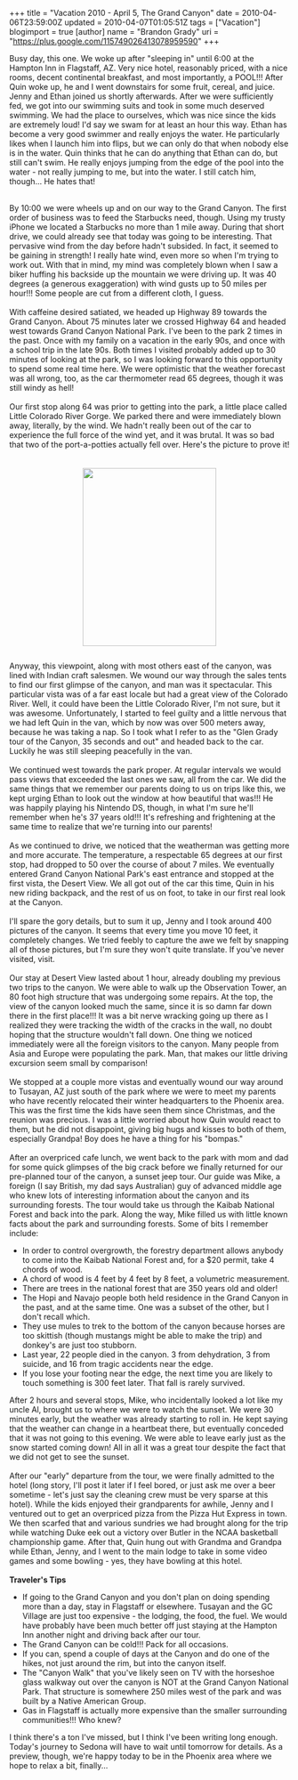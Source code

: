 +++
title = "Vacation 2010 - April 5, The Grand Canyon"
date = 2010-04-06T23:59:00Z
updated = 2010-04-07T01:05:51Z
tags = ["Vacation"]
blogimport = true 
[author]
	name = "Brandon Grady"
	uri = "https://plus.google.com/115749026413078959590"
+++

Busy day, this one.  We woke up after "sleeping in" until 6:00 at the Hampton Inn in Flagstaff, AZ.  Very nice hotel, reasonably priced, with a nice rooms, decent continental breakfast, and most importantly, a POOL!!!  After Quin woke up, he and I went downstairs for some fruit, cereal, and juice.  Jenny and Ethan joined us shortly afterwards.  After we were sufficiently fed, we got into our swimming suits and took in some much deserved swimming.  We had the place to ourselves, which was nice since the kids are extremely loud!  I'd say we swam for at least an hour this way.  Ethan has become a very good swimmer and really enjoys the water.  He particularly likes when I launch him into flips, but we can only do that when nobody else is in the water.  Quin thinks that he can do anything that Ethan can do, but still can't swim.  He really enjoys jumping from the edge of the pool into the water - not really jumping to me, but into the water.  I still catch him, though...  He hates that!<div><br /></div><div>By 10:00 we were wheels up and on our way to the Grand Canyon.  The first order of business was to feed the Starbucks need, though.  Using my trusty iPhone we located a Starbucks no more than 1 mile away.  During that short drive, we could already see that today was going to be interesting.  That pervasive wind from the day before hadn't subsided.  In fact, it seemed to be gaining in strength!  I really hate wind, even more so when I'm trying to work out.  With that in mind, my mind was completely blown when I saw a biker huffing his backside up the mountain we were driving up.  It was 40 degrees (a generous exaggeration) with wind gusts up to 50 miles per hour!!!  Some people are cut from a different cloth, I guess.</div><div><br /></div><div>With caffeine desired satiated, we headed up Highway 89 towards the Grand Canyon.  About 75 minutes later we crossed Highway 64 and headed west towards Grand Canyon National Park.  I've been to the park 2 times in the past.  Once with my family on a vacation in the early 90s, and once with a school trip in the late 90s.  Both times I visited probably added up to 30 minutes of looking at the park, so I was looking forward to this opportunity to spend some real time here.  We were optimistic that the weather forecast was all wrong, too, as the car thermometer read 65 degrees, though it was still windy as hell!</div><div><br /></div><div>Our first stop along 64 was prior to getting into the park, a little place called Little Colorado River Gorge.  We parked there and were immediately blown away, literally, by the wind.  We hadn't really been out of the car to experience the full force of the wind yet, and it was brutal.  It was so bad that two of the port-a-potties actually fell over.  Here's the picture to prove it!</div><br /><a onblur="try {parent.deselectBloggerImageGracefully();} catch(e) {}" href="http://4.bp.blogspot.com/_5WpZdqukbMw/S7wZBwyKK-I/AAAAAAAAAws/MiBJzb9LMnU/s1600/IMG_0230.JPG"><br /><img style="display:block; margin:0px auto 10px; text-align:center;cursor:pointer; cursor:hand;width: 240px; height: 320px;" src="http://4.bp.blogspot.com/_5WpZdqukbMw/S7wZBwyKK-I/AAAAAAAAAws/MiBJzb9LMnU/s320/IMG_0230.JPG" border="0" alt="" id="BLOGGER_PHOTO_ID_5457264366532045794" /><span class="Apple-style-span" style="color: rgb(0, 0, 0); "></span></a><br /><div>Anyway, this viewpoint, along with most others east of the canyon, was lined with Indian craft salesmen.  We wound our way through the sales tents to find our first glimpse of the canyon, and man was it spectacular.  This particular vista was of a far east locale but had a great view of the Colorado River.  Well, it could have been the Little Colorado River, I'm not sure, but it was awesome.  Unfortunately, I started to feel guilty and a little nervous that we had left Quin in the van, which by now was over 500 meters away, because he was taking a nap.  So I took what I refer to as the "Glen Grady tour of the Canyon, 35 seconds and out" and headed back to the car.  Luckily he was still sleeping peacefully in the van.</div><div><br /></div><div>We continued west towards the park proper.  At regular intervals we would pass views that exceeded the last ones we saw, all from the car.  We did the same things that we remember our parents doing to us on trips like this, we kept urging Ethan to look out the window at how beautiful that was!!!  He was happily playing his Nintendo DS, though, in what I'm sure he'll remember when he's 37 years old!!!  It's refreshing and frightening at the same time to realize that we're turning into our parents!</div><div><br /></div><div>As we continued to drive, we noticed that the weatherman was getting more and more accurate.  The temperature, a respectable 65 degrees at our first stop, had dropped to 50 over the course of about 7 miles.  We eventually entered Grand Canyon National Park's east entrance and stopped at the first vista, the Desert View.  We all got out of the car this time, Quin in his new riding backpack, and the rest of us on foot, to take in our first real look at the Canyon.</div><div><br /></div><div>I'll spare the gory details, but to sum it up, Jenny and I took around 400 pictures of the canyon.  It seems that every time you move 10 feet, it completely changes.  We tried feebly to capture the awe we felt by snapping all of those pictures, but I'm sure they won't quite translate.  If you've never visited, visit.</div><div><br /></div><div>Our stay at Desert View lasted about 1 hour, already doubling my previous two trips to the canyon.  We were able to walk up the Observation Tower, an 80 foot high structure that was undergoing some repairs.  At the top, the view of the canyon looked much the same, since it is so damn far down there in the first place!!!  It was a bit nerve wracking going up there as I realized they were tracking the width of the cracks in the wall, no doubt hoping that the structure wouldn't fall down.  One thing we noticed immediately were all the foreign visitors to the canyon.  Many people from Asia and Europe were populating the park.  Man, that makes our little driving excursion seem small by comparison!</div><div><br /></div><div>We stopped at a couple more vistas and eventually wound our way around to Tusayan, AZ just south of the park where we were to meet my parents who have recently relocated their winter headquarters to the Phoenix area.  This was the first time the kids have seen them since Christmas, and the reunion was precious.  I was a little worried about how Quin would react to them, but he did not disappoint, giving big hugs and kisses to both of them, especially Grandpa!  Boy does he have a thing for his "bompas."</div><div><br /></div><div>After an overpriced cafe lunch, we went back to the park with mom and dad for some quick glimpses of the big crack before we finally returned for our pre-planned tour of the canyon, a sunset jeep tour.  Our guide was Mike, a foreign (I say British, my dad says Australian) guy of advanced middle age who knew lots of interesting information about the canyon and its surrounding forests.  The tour would take us through the Kaibab National Forest and back into the park.  Along the way, Mike filled us with little known facts about the park and surrounding forests.  Some of bits I remember include:</div><div><ul><li>In order to control overgrowth, the forestry department allows anybody to come into the Kaibab National Forest and, for a $20 permit, take 4 chords of wood.</li><li>A chord of wood is 4 feet by 4 feet by 8 feet, a volumetric measurement.</li><li>There are trees in the national forest that are 350 years old and older!</li><li>The Hopi and Navajo people both held residence in the Grand Canyon in the past, and at the same time.  One was a subset of the other, but I don't recall which.</li><li>They use mules to trek to the bottom of the canyon because horses are too skittish (though mustangs might be able to make the trip) and donkey's are just too stubborn.</li><li>Last year, 22 people died in the canyon.  3 from dehydration, 3 from suicide, and 16 from tragic accidents near the edge.</li><li>If you lose your footing near the edge, the next time you are likely to touch something is 300 feet later.  That fall is rarely survived.</li></ul><div>After 2 hours and several stops, Mike, who incidentally looked a lot like my uncle Al, brought us to where we were to watch the sunset.  We were 30 minutes early, but the weather was already starting to roll in.  He kept saying that the weather can change in a heartbeat there, but eventually conceded that it was not going to this evening.  We were able to leave early just as the snow started coming down!  All in all it was a great tour despite the fact that we did not get to see the sunset.</div></div><div><br /></div><div>After our "early" departure from the tour, we were finally admitted to the hotel (long story, I'll post it later if I feel bored, or just ask me over a beer sometime - let's just say the cleaning crew must be very sparse at this hotel).  While the kids enjoyed their grandparents for awhile, Jenny and I ventured out to get an overpriced pizza from the Pizza Hut Express in town.  We then scarfed that and various sundries we had brought along for the trip while watching Duke eek out a victory over Butler in the NCAA basketball championship game.  After that, Quin hung out with Grandma and Grandpa while Ethan, Jenny, and I went to the main lodge to take in some video games and some bowling - yes, they have bowling at this hotel.</div><div><br /></div><div><b>Traveler's Tips</b></div><div><ul><li>If going to the Grand Canyon and you don't plan on doing spending more than a day, stay in Flagstaff or elsewhere.  Tusayan and the GC Village are just too expensive - the lodging, the food, the fuel.  We would have probably have been much better off just staying at the Hampton Inn another night and driving back after our tour.</li><li>The Grand Canyon can be cold!!! Pack for all occasions.</li><li>If you can, spend a couple of days at the Canyon and do one of the hikes, not just around the rim, but into the canyon itself.</li><li>The "Canyon Walk" that you've likely seen on TV with the horseshoe glass walkway out over the canyon is NOT at the Grand Canyon National Park.  That structure is somewhere 250 miles west of the park and was built by a Native American Group.</li><li>Gas in Flagstaff is actually more expensive than the smaller surrounding communities!!!  Who knew?</li></ul><div>I think there's a ton I've missed, but I think I've been writing long enough.  Today's journey to Sedona will have to wait until tomorrow for details.  As a preview, though, we're happy today to be in the Phoenix area where we hope to relax a bit, finally...</div></div>
